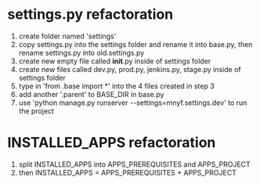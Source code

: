 # settings.py refactoration

1. create folder named 'settings'
2. copy settings.py into the settings folder and rename it into base.py, then rename settings.py into old.settings.py
3. create new empty file called __init__.py inside of settings folder
4. create new files called dev.py, prod.py, jenkins.py, stage.py inside of settings folder
5. type in 'from .base import *' into the 4 files created in step 3
6. add another '.parent' to BASE_DIR in base.py
7. use 'python manage.py runserver --settings=mnyf.settings.dev' to run the project

# INSTALLED_APPS refactoration
1. split INSTALLED_APPS into APPS_PREREQUISITES and APPS_PROJECT
2. then INSTALLED_APPS = APPS_PREREQUISITES + APPS_PROJECT


